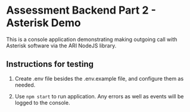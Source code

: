 # Assessment Backend Part 2 - Asterisk Demo

This is a console application demonstrating making outgoing call with Asterisk software via the ARI NodeJS library.

## Instructions for testing

   1. Create .env file besides the .env.example file, and configure them as needed. 

   2. Use `npm start` to run application. Any errors as well as events will be logged to the console.